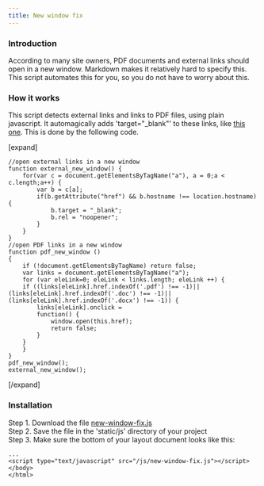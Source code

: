 ```yaml
---
title: New window fix
---
```


### Introduction

According to many site owners, PDF documents and external links should open in a new window. Markdown makes it relatively hard to specify this. This script automates this for you, so you do not have to worry about this.

### How it works

This script detects external links and links to PDF files, using plain javascript. It automagically adds 'target="_blank"' to these links, like [this one](/uploads/commerce.pdf). This is done by the following code.

[expand]

```
//open external links in a new window
function external_new_window() {
    for(var c = document.getElementsByTagName("a"), a = 0;a < c.length;a++) {
        var b = c[a];
        if(b.getAttribute("href") && b.hostname !== location.hostname) {
            b.target = "_blank";
            b.rel = "noopener";
        }
    }
}
//open PDF links in a new window
function pdf_new_window ()
{
    if (!document.getElementsByTagName) return false;
    var links = document.getElementsByTagName("a");
    for (var eleLink=0; eleLink < links.length; eleLink ++) {
    if ((links[eleLink].href.indexOf('.pdf') !== -1)||(links[eleLink].href.indexOf('.doc') !== -1)||(links[eleLink].href.indexOf('.docx') !== -1)) {
        links[eleLink].onclick =
        function() {
            window.open(this.href);
            return false;
        }
    }
    }
} 
pdf_new_window();
external_new_window();
```

[/expand]

### Installation

Step 1. Download the file [new-window-fix.js](https://raw.githubusercontent.com/jhvanderschee/hugocodex/main/static/js/new-window-fix.js)
<br />Step 2. Save the file in the 'static/js' directory of your project
<br />Step 3. Make sure the bottom of your layout document looks like this:

```
...
<script type="text/javascript" src="/js/new-window-fix.js"></script>
</body>
</html>
```
